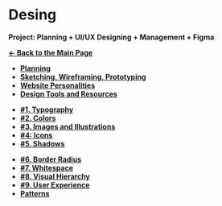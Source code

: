 # Desing

**Project: Planning + UI/UX Designing + Management + Figma**

[**&larr; Back to the Main Page**](./../README.md)

<div></div>

- [**Planning**](./planning.md)
- [**Sketching, Wireframing, Prototyping**](./swp.md)
- [**Website Personalities**](./website-personalities.md)
- [**Design Tools and Resources**](./design-resources.md)

<div></div>

- [**#1. Typography**](./typography.md)
- [**#2. Colors**](./colors.md)
- [**#3. Images and Illustrations**](./imgs.md)
- [**#4: Icons**](./icons.md)
- [**#5. Shadows**](./shadows.md)

<div></div>

- [**#6. Border Radius**](./border-radius.md)
- [**#7. Whitespace**](./whitespace.md)
- [**#8. Visual Hierarchy**](./visual-hierarchy.md)
- [**#9. User Experience**](./ux.md)
- [**Patterns**](./components.md)

<div></div>

<br>
